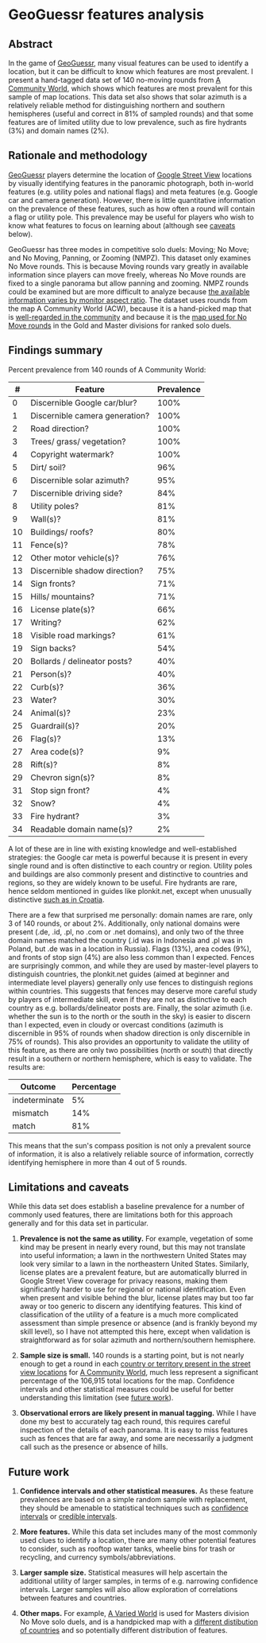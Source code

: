 # GeoGuessr features analysis

## Abstract

In the game of [GeoGuessr](https://www.geoguessr.com/),
many visual features can be used to identify a location,
but it can be difficult to know which features are most prevalent.
I present a hand-tagged data set of 140 no-moving rounds
from [A Community World](https://www.geoguessr.com/maps/62a44b22040f04bd36e8a914),
which shows which features are most prevalent for this sample of map locations.
This data set also shows that solar azimuth
is a relatively reliable method for distinguishing northern and southern hemispheres
(useful and correct in 81% of sampled rounds)
and that some features are of limited utility due to low prevalence,
such as fire hydrants (3%) and domain names (2%).

## Rationale and methodology

[GeoGuessr](https://en.wikipedia.org/wiki/GeoGuessr)
players determine the location of [Google Street View](https://en.wikipedia.org/wiki/Google_Street_View)
locations by visually identifying features in the panoramic photograph,
both in-world features (e.g. utility poles and national flags)
and meta features (e.g. Google car and camera generation).
However, there is little quantitative information on the prevalence of these features,
such as how often a round will contain a flag or utility pole.
This prevalence may be useful for players
who wish to know what features to focus on learning about
(although see [caveats](#limitations-and-caveats) below).

GeoGuessr has three modes in competitive solo duels:
Moving; No Move; and No Moving, Panning, or Zooming (NMPZ).
This dataset only examines No Move rounds.
This is because Moving rounds vary greatly in available information since players can move freely,
whereas No Move rounds are fixed to a single panorama but allow panning and zooming.
NMPZ rounds could be examined but are more difficult to analyze
because [the available information varies by monitor aspect ratio](https://old.reddit.com/r/geoguessr/comments/1aorc3h/nmpz_isnt_fair_the_viewport_gives_a_clear/).
The dataset uses rounds from the map A Community World (ACW),
because it is a hand-picked map
that is [well-regarded in the community](https://old.reddit.com/r/geoguessr/comments/vbouxn/a_community_world_appreciation/)
and because it is the [map used for No Move rounds](https://www.geoguessr.com/multiplayer/how-it-works)
in the Gold and Master divisions for ranked solo duels.

## Findings summary

Percent prevalence from 140 rounds of A Community World:

| # | Feature | Prevalence |
| --- | --- | --- |
| 0 | Discernible Google car/blur? | 100% |
| 1 | Discernible camera generation? | 100% |
| 2 | Road direction? | 100% |
| 3 | Trees/ grass/ vegetation? | 100% |
| 4 | Copyright watermark? | 100% |
| 5 | Dirt/ soil? | 96% |
| 6 | Discernible solar azimuth? | 95% |
| 7 | Discernible driving side? | 84% |
| 8 | Utility poles? | 81% |
| 9 | Wall(s)? | 81% |
| 10 | Buildings/ roofs? | 80% |
| 11 | Fence(s)? | 78% |
| 12 | Other motor vehicle(s)? | 76% |
| 13 | Discernible shadow direction? | 75% |
| 14 | Sign fronts? | 71% |
| 15 | Hills/ mountains? | 71% |
| 16 | License plate(s)? | 66% |
| 17 | Writing? | 62% |
| 18 | Visible road markings? | 61% |
| 19 | Sign backs? | 54% |
| 20 | Bollards / delineator posts? | 40% |
| 21 | Person(s)? | 40% |
| 22 | Curb(s)? | 36% |
| 23 | Water? | 30% |
| 24 | Animal(s)? | 23% |
| 25 | Guardrail(s)? | 20% |
| 26 | Flag(s)? | 13% |
| 27 | Area code(s)? | 9% |
| 28 | Rift(s)? | 8% |
| 29 | Chevron sign(s)? | 8% |
| 31 | Stop sign front? | 4% |
| 32 | Snow? | 4% |
| 33 | Fire hydrant? | 3% |
| 34 | Readable domain name(s)? | 2% |

A lot of these are in line with existing knowledge and well-established strategies:
the Google car meta is powerful because it is present in every single round
and is often distinctive to each country or region.
Utility poles and buildings are also commonly present and distinctive to countries
and regions, so they are widely known to be useful.
Fire hydrants are rare, hence seldom mentioned in guides like plonkit.net,
except when unusually distinctive [such as in Croatia](https://www.plonkit.net/croatia).

There are a few that surprised me personally:
domain names are rare, only 3 of 140 rounds, or about 2%.
Additionally, only national domains were present (.de, .id, .pl,
no .com or .net domains),
and only two of the three domain names matched the country
(.id was in Indonesia and .pl was in Poland, but .de was in a location in Russia).
Flags (13%), area codes (9%), and fronts of stop sign (4%) are also less common than I expected.
Fences are surprisingly common,
and while they are used by master-level players to distinguish countries,
the plonkit.net guides (aimed at beginner and intermediate level players)
generally only use fences to distinguish regions within countries.
This suggests that fences may deserve more careful study by players of intermediate skill,
even if they are not as distinctive to each country as e.g. bollards/delineator posts are.
Finally, the solar azimuth (i.e. whether the sun is to the north or the south in the sky) is easier to discern than I expected, even in cloudy or overcast conditions (azimuth is discernible in 95% of rounds when shadow direction is only discernible in 75% of rounds).
This also provides an opportunity to validate the utility of this feature,
as there are only two possibilities (north or south)
that directly result in a southern or northern hemisphere,
which is easy to validate.
The results are:

| Outcome       | Percentage |
| ------------- | ---------- |
| indeterminate | 5%         |
| mismatch      | 14%        |
| match         | 81%        |

This means that the sun's compass position is not only a prevalent source of information,
it is also a relatively reliable source of information,
correctly identifying hemisphere in more than 4 out of 5 rounds.

## Limitations and caveats

While this data set does establish a baseline prevalence
for a number of commonly used features,
there are limitations both for this approach generally
and for this data set in particular.

1. **Prevalence is not the same as utility.** For example, vegetation of some kind may be present in nearly every round, but this may not translate into useful information; a lawn in the northwestern United States may look very similar to a lawn in the northeastern United States. Similarly, license plates are a prevalent feature, but are automatically blurred in Google Street View coverage for privacy reasons, making them significantly harder to use for regional or national identification. Even when present and visible behind the blur, license plates may but too far away or too generic to discern any identifying features. This kind of classification of the utility of a feature is a much more complicated assessment than simple presence or absence (and is frankly beyond my skill level), so I have not attempted this here, except when validation is straightforward as for solar azimuth and northern/southern hemisphere.

2. **Sample size is small.** 140 rounds is a starting point, but is not nearly enough to get a round in each [country or territory present in the street view locations](https://docs.google.com/spreadsheets/d/e/2PACX-1vRvb0sYBusg6FmOIjg8Hxy_6oMTsr5Z1A1dMDSnrZBv8pcPQiFoyg7oegnm6VZRoR76PzFldvKAvqQ2/pubhtml) for [A Community World](https://sites.google.com/view/acwgg/home), much less represent a significant percentage of the 106,915 total locations for the map. Confidence intervals and other statistical measures could be useful for better understanding this limitation (see [future work](#future-work)).

3. **Observational errors are likely present in manual tagging.** While I have done my best to accurately tag each round, this requires careful inspection of the details of each panorama. It is easy to miss features such as fences that are far away, and some are necessarily a judgment call such as the presence or absence of hills.

## Future work

1. **Confidence intervals and other statistical measures.** As these feature prevalences are based on a simple random sample with replacement, they should be amenable to statistical techniques such as [confidence intervals](https://en.wikipedia.org/wiki/Confidence_interval) or [credible intervals](https://en.wikipedia.org/wiki/Credible_interval).

2. **More features.** While this data set includes many of the most commonly used clues to identify a location, there are many other potential features to consider, such as rooftop water tanks, wheelie bins for trash or recycling, and currency symbols/abbreviations.

3. **Larger sample size.** Statistical measures will help ascertain the additional utility of larger samples, in terms of e.g. narrowing confidence intervals. Larger samples will also allow exploration of correlations between features and countries.

4. **Other maps.** For example, [A Varied World](https://www.geoguessr.com/maps/64ce812adc7614680516ff8c) is used for Masters division No Move solo duels, and is a handpicked map with a [different distibution of countries](https://docs.google.com/spreadsheets/d/1SuH2UW_eGiZ8xDeBNuQijCSzRKs1PWomylL2tQk_a0I/edit?pli=1&gid=477571445#gid=477571445) and so potentially different distribution of features.
